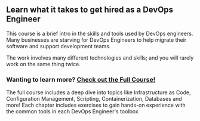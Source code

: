 ## Learn what it takes to get hired as a DevOps Engineer

This course is a brief intro in the skills and tools used by DevOps engineers. Many businesses are starving for DevOps Engineers to help migrate their software and support development teams. 

The work involves many different technologies and skills; and you will rarely work on the same thing twice. 

### Wanting to learn more?  [Check out the Full Course!](https://blog.stowellcrew.com/Getting-Started-in-DevOps-c84d8a7aa462487cb81c7963cb16d76c)

The full course includes a deep dive into topics like Infrastructure as Code, Configuration Management, Scripting, Containerization, Databases and more! Each chapter includes exercises to gain hands-on experience with the common tools in each DevOps Engineer's toolbox